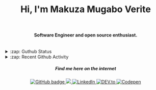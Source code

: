 
<h1 align="center">Hi, I'm Makuza Mugabo Verite </h1> 

<br/>
<h4 align="center">Software Engineer  and open source enthusiast.</h4>
 <br/>


<details>
  <summary>:zap: Guthub Status</summary>
 <p>
  <p align="center"><img width="100%" src="https://github-readme-stats.vercel.app/api?username=makuzaverite&count_private=true&show_icons=true&include_all_commits=true&show_icons=true&theme=tokyonight" /></p>
  </p>
</details>

<details>
  <summary>:zap: Recent Github Activity</summary>

<!--START_SECTION:activity-->
1. 🎉 Merged PR [#19](https://github.com/PatrickNiyogitare28/customify/pull/19) in [PatrickNiyogitare28/customify](https://github.com/PatrickNiyogitare28/customify)
2. 🗣 Commented on [#24](https://github.com/PatrickNiyogitare28/customify/issues/24) in [PatrickNiyogitare28/customify](https://github.com/PatrickNiyogitare28/customify)
3. 🎉 Merged PR [#29](https://github.com/PatrickNiyogitare28/customify/pull/29) in [PatrickNiyogitare28/customify](https://github.com/PatrickNiyogitare28/customify)
4. 🗣 Commented on [#141](https://github.com/fastify/help/issues/141) in [fastify/help](https://github.com/fastify/help)
5. ❗️ Opened issue [#25](https://github.com/pacocoursey/next-themes/issues/25) in [pacocoursey/next-themes](https://github.com/pacocoursey/next-themes)
<!--END_SECTION:activity-->
</details>



<h5 align="center"><em>Find me here on the internet</em></h5>

<p align="center">
 
  <a href="https://github.com/makuzaverite?tab=followers">
    <img src="https://img.shields.io/github/followers/makuzaverite?label=Followers&logo=GitHub&style=for-the-badge" alt="GitHub badge" />
  </a>
  
   <a href="http://twitter.com/makuza_mugabo_v">
    <img src="https://img.shields.io/twitter/follow/makuza_mugabo_v?label=Twitter&logo=twitter&style=for-the-badge" />
  </a>
 
 <a href="https://www.linkedin.com/in/makuza-mugabo-verite-99369a184/" target="_blank">
  <img src="https://img.shields.io/badge/LinkedIn-%230077B5.svg?&style=for-the-badge&logo=LinkedIn&logoColor=white" alt="LinkedIn">
</a>

<a href="https://dev.to/mugaboverite" target="_blank">
   <img src="https://img.shields.io/badge/DEV-%230A0A0A.svg?&style=for-the-badge&logo=DEV.to&logoColor=white" alt="DEV.to">
</a>


<a href="https://codepen.io/makuza-mugabo-verite" target="_blank">
   <img src="https://img.shields.io/badge/Codepen-%230A0A0A.svg?&style=for-the-badge&logo=Codepen&logoColor=white" alt="Codepen">
</a>

</p>
